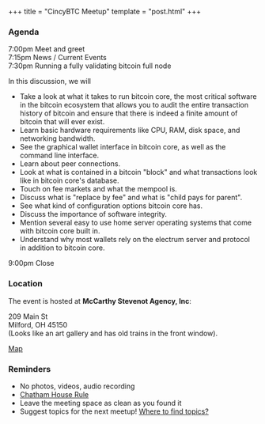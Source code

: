 +++
title = "CincyBTC Meetup"
template = "post.html"
+++


### Agenda

7:00pm Meet and greet  
7:15pm News / Current Events  
7:30pm Running a fully validating bitcoin full node  

In this discussion, we will  

- Take a look at what it takes to run bitcoin core, the most critical software in the bitcoin ecosystem that allows you to audit the entire transaction history of bitcoin and ensure that there is indeed a finite amount of bitcoin that will ever exist.
- Learn basic hardware requirements like CPU, RAM, disk space, and networking bandwidth.
- See the graphical wallet interface in bitcoin core, as well as the command line interface.
- Learn about peer connections.
- Look at what is contained in a bitcoin "block" and what transactions look like in bitcoin core's database.
- Touch on fee markets and what the mempool is.
- Discuss what is "replace by fee" and what is "child pays for parent".
- See what kind of configuration options bitcoin core has.
- Discuss the importance of software integrity.
- Mention several easy to use home server operating systems that come with bitcoin core built in.
- Understand why most wallets rely on the electrum server and protocol in addition to bitcoin core.

9:00pm Close  


### Location

The event is hosted at **McCarthy Stevenot Agency, Inc**:

209 Main St  
Milford, OH 45150  
(Looks like an art gallery and has old trains in the front window).  

[Map](https://www.google.com/maps/place/McCarthy+Stevenot+Agency,+Inc./@39.1741388,-84.2966441,17z/data=!4m12!1m6!3m5!1s0x884053ded069cfdf:0xa6db0edc78b578da!2sMcCarthy+Stevenot+Agency,+Inc.!8m2!3d39.1741282!4d-84.295781!3m4!1s0x884053ded069cfdf:0xa6db0edc78b578da!8m2!3d39.1741282!4d-84.295781)


### Reminders

- No photos, videos, audio recording
- [Chatham House Rule](https://www.chathamhouse.org/about-us/chatham-house-rule)
- Leave the meeting space as clean as you found it
- Suggest topics for the next meetup! [Where to find topics?](/about/find-topics)


